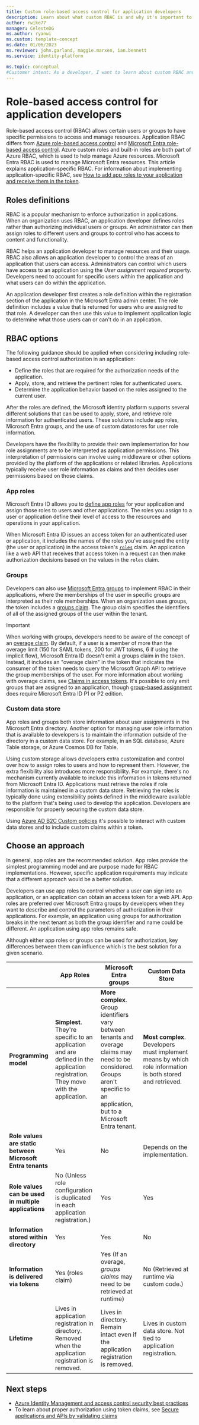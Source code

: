 ```yaml
---
title: Custom role-based access control for application developers
description: Learn about what custom RBAC is and why it's important to implement in applications.
author: rwike77
manager: CelesteDG
ms.author: ryanwi
ms.custom: template-concept
ms.date: 01/06/2023
ms.reviewer: john.garland, maggie.marxen, ian.bennett
ms.service: identity-platform

ms.topic: conceptual
#Customer intent: As a developer, I want to learn about custom RBAC and why I need to use it in my application.
---
```


# Role-based access control for application developers

Role-based access control (RBAC) allows certain users or groups to have specific permissions to access and manage resources. Application RBAC differs from [Azure role-based access control](/azure/role-based-access-control/overview) and [Microsoft Entra role-based access control](~/identity/role-based-access-control/custom-overview.md#understand-azure-ad-role-based-access-control). Azure custom roles and built-in roles are both part of Azure RBAC, which is used to help manage Azure resources. Microsoft Entra RBAC is used to manage Microsoft Entra resources. This article explains application-specific RBAC. For information about implementing application-specific RBAC, see [How to add app roles to your application and receive them in the token](./howto-add-app-roles-in-apps.md).

## Roles definitions

RBAC is a popular mechanism to enforce authorization in applications. When an organization uses RBAC, an application developer defines roles rather than authorizing individual users or groups. An administrator can then assign roles to different users and groups to control who has access to content and functionality.

RBAC helps an application developer to manage resources and their usage. RBAC also allows an application developer to control the areas of an application that users can access. Administrators can control which users have access to an application using the *User assignment required* property. Developers need to account for specific users within the application and what users can do within the application.

An application developer first creates a role definition within the registration section of the application in the Microsoft Entra admin center. The role definition includes a value that is returned for users who are assigned to that role. A developer can then use this value to implement application logic to determine what those users can or can't do in an application.

## RBAC options

The following guidance should be applied when considering including role-based access control authorization in an application:

- Define the roles that are required for the authorization needs of the application.
- Apply, store, and retrieve the pertinent roles for authenticated users.
- Determine the application behavior based on the roles assigned to the current user.

After the roles are defined, the Microsoft identity platform supports several different solutions that can be used to apply, store, and retrieve role information for authenticated users. These solutions include app roles, Microsoft Entra groups, and the use of custom datastores for user role information.

Developers have the flexibility to provide their own implementation for how role assignments are to be interpreted as application permissions. This interpretation of permissions can involve using middleware or other options provided by the platform of the applications or related libraries. Applications typically receive user role information as claims and then decides user permissions based on those claims.

### App roles

Microsoft Entra ID allows you to [define app roles](./howto-add-app-roles-in-apps.md) for your application and assign those roles to users and other applications. The roles you assign to a user or application define their level of access to the resources and operations in your application.

When Microsoft Entra ID issues an access token for an authenticated user or application, it includes the names of the roles you've assigned the entity (the user or application) in the access token's [`roles`](./access-token-claims-reference.md#payload-claims) claim. An application like a web API that receives that access token in a request can then make authorization decisions based on the values in the `roles` claim.

### Groups

Developers can also use [Microsoft Entra groups](~/fundamentals/concept-learn-about-groups.md) to implement RBAC in their applications, where the memberships of the user in specific groups are interpreted as their role memberships. When an organization uses groups, the token includes a [groups claim](./access-token-claims-reference.md#payload-claims). The group claim specifies the identifiers of all of the assigned groups of the user within the tenant.

> [!IMPORTANT]
> When working with groups, developers need to be aware of the concept of an [overage claim](./access-token-claims-reference.md#payload-claims). By default, if a user is a member of more than the overage limit (150 for SAML tokens, 200 for JWT tokens, 6 if using the implicit flow), Microsoft Entra ID doesn't emit a groups claim in the token. Instead, it includes an "overage claim" in the token that indicates the consumer of the token needs to query the Microsoft Graph API to retrieve the group memberships of the user. For more information about working with overage claims, see [Claims in access tokens](./access-token-claims-reference.md). It's possible to only emit groups that are assigned to an application, though [group-based assignment](~/identity/enterprise-apps/assign-user-or-group-access-portal.md) does require Microsoft Entra ID P1 or P2 edition.

### Custom data store

App roles and groups both store information about user assignments in the Microsoft Entra directory. Another option for managing user role information that is available to developers is to maintain the information outside of the directory in a custom data store. For example, in an SQL database, Azure Table storage, or Azure Cosmos DB for Table.

Using custom storage allows developers extra customization and control over how to assign roles to users and how to represent them. However, the extra flexibility also introduces more responsibility. For example, there's no mechanism currently available to include this information in tokens returned from Microsoft Entra ID. Applications must retrieve the roles if role information is maintained in a custom data store. Retrieving the roles is typically done using extensibility points defined in the middleware available to the platform that's being used to develop the application. Developers are responsible for properly securing the custom data store.

Using [Azure AD B2C Custom policies](/azure/active-directory-b2c/custom-policy-overview) it's possible to interact with custom data stores and to include custom claims within a token.

## Choose an approach

In general, app roles are the recommended solution. App roles provide the simplest programming model and are purpose made for RBAC implementations. However, specific application requirements may indicate that a different approach would be a better solution.

Developers can use app roles to control whether a user can sign into an application, or an application can obtain an access token for a web API. App roles are preferred over Microsoft Entra groups by developers when they want to describe and control the parameters of authorization in their applications. For example, an application using groups for authorization breaks in the next tenant as both the group identifier and name could be different. An application using app roles remains safe.

Although either app roles or groups can be used for authorization, key differences between them can influence which is the best solution for a given scenario.

|          |App Roles |Microsoft Entra groups |Custom Data Store|
|----------|-----------|------------|-----------------|
|**Programming model** |**Simplest**. They're specific to an application and are defined in the application registration. They move with the application.|**More complex**. Group identifiers vary between tenants and overage claims may need to be considered. Groups aren't specific to an application, but to a Microsoft Entra tenant.|**Most complex**. Developers must implement means by which role information is both stored and retrieved.|
|**Role values are static between Microsoft Entra tenants**|Yes  |No |Depends on the implementation.|
|**Role values can be used in multiple applications**|No (Unless role configuration is duplicated in each application registration.)|Yes |Yes |
|**Information stored within directory**|Yes  |Yes |No |
|**Information is delivered via tokens**|Yes (roles claim)  |Yes (If an overage, *groups claims* may need to be retrieved at runtime) |No (Retrieved at runtime via custom code.) |
|**Lifetime**|Lives in application registration in directory. Removed when the application registration is removed.|Lives in directory. Remain intact even if the application registration is removed. |Lives in custom data store. Not tied to application registration.|

## Next steps

- [Azure Identity Management and access control security best practices](/azure/security/fundamentals/identity-management-best-practices)
- To learn about proper authorization using token claims, see [Secure applications and APIs by validating claims](./claims-validation.md)
